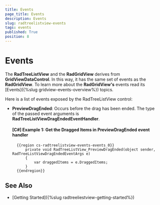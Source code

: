 ```yaml
---
title: Events
page_title: Events
description: Events
slug: radtreelistview-events
tags: events
published: True
position: 8
---
```


# Events

The __RadTreeListView__ and the __RadGridView__ derives from __GridViewDataControl__. In this way, it has the same set of events as the __RadGridView__. To learn more about the __RadGridView's__ events read its [Events]({%slug gridview-events-overview%}) topics.

Here is a list of events exposed by the RadTreeListView control:

* **PreviewDragEnded**: Occurs before the drag has been ended. The type of the passed event arguments is __RadTreeListViewDragEndedEventHandler__.

	#### __[C#] Example 1: Get the Dragged Items in PreviewDragEnded event handler__
		{{region cs-radtreelistview-events-events_0}}
			private void RadTreeListView_PreviewDragEnded(object sender, RadTreeListViewDragEndedEventArgs e)
			{
				var draggedItems = e.DraggedItems;  
			}
		{{endregion}}      

## See Also

 * [Getting Started]({%slug radtreeliestview-getting-started%})
